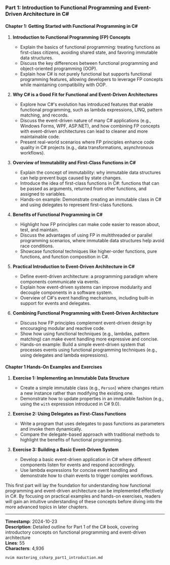 ### Part 1: Introduction to Functional Programming and Event-Driven Architecture in C#

#### Chapter 1: Getting Started with Functional Programming in C#

1. **Introduction to Functional Programming (FP) Concepts**  
   - Explain the basics of functional programming: treating functions as first-class citizens, avoiding shared state, and favoring immutable data structures.
   - Discuss the key differences between functional programming and object-oriented programming (OOP).
   - Explain how C# is not purely functional but supports functional programming features, allowing developers to leverage FP concepts while maintaining compatibility with OOP.

2. **Why C# is a Good Fit for Functional and Event-Driven Architectures**  
   - Explore how C#'s evolution has introduced features that enable functional programming, such as lambda expressions, LINQ, pattern matching, and records.
   - Discuss the event-driven nature of many C# applications (e.g., Windows Forms, WPF, ASP.NET), and how combining FP concepts with event-driven architectures can lead to cleaner and more maintainable code.
   - Present real-world scenarios where FP principles enhance code quality in C# projects (e.g., data transformations, asynchronous workflows).

3. **Overview of Immutability and First-Class Functions in C#**  
   - Explain the concept of immutability: why immutable data structures can help prevent bugs caused by state changes.
   - Introduce the idea of first-class functions in C#: functions that can be passed as arguments, returned from other functions, and assigned to variables.
   - Hands-on example: Demonstrate creating an immutable class in C# and using delegates to represent first-class functions.

4. **Benefits of Functional Programming in C#**  
   - Highlight how FP principles can make code easier to reason about, test, and maintain.
   - Discuss the advantages of using FP in multithreaded or parallel programming scenarios, where immutable data structures help avoid race conditions.
   - Showcase functional techniques like higher-order functions, pure functions, and function composition in C#.

5. **Practical Introduction to Event-Driven Architecture in C#**  
   - Define event-driven architecture: a programming paradigm where components communicate via events.
   - Explain how event-driven systems can improve modularity and decouple components in a software system.
   - Overview of C#'s event handling mechanisms, including built-in support for events and delegates.

6. **Combining Functional Programming with Event-Driven Architecture**  
   - Discuss how FP principles complement event-driven design by encouraging modular and reactive code.
   - Show how using functional techniques (e.g., lambdas, pattern matching) can make event handling more expressive and concise.
   - Hands-on example: Build a simple event-driven system that processes events using functional programming techniques (e.g., using delegates and lambda expressions).

#### Chapter 1 Hands-On Examples and Exercises

1. **Exercise 1: Implementing an Immutable Data Structure**  
   - Create a simple immutable class (e.g., `Person`) where changes return a new instance rather than modifying the existing one.
   - Demonstrate how to update properties in an immutable fashion (e.g., using the `with` expression introduced in C# 9.0).

2. **Exercise 2: Using Delegates as First-Class Functions**  
   - Write a program that uses delegates to pass functions as parameters and invoke them dynamically.
   - Compare the delegate-based approach with traditional methods to highlight the benefits of functional programming.

3. **Exercise 3: Building a Basic Event-Driven System**  
   - Develop a basic event-driven application in C# where different components listen for events and respond accordingly.
   - Use lambda expressions for concise event handling and demonstrate how to chain events to trigger complex workflows.

This first part will lay the foundation for understanding how functional programming and event-driven architecture can be implemented effectively in C#. By focusing on practical examples and hands-on exercises, readers will gain an intuitive understanding of these concepts before diving into the more advanced topics in later chapters.

---

**Timestamp**: 2024-10-23  
**Description**: Detailed outline for Part 1 of the C# book, covering introductory concepts on functional programming and event-driven architecture  
**Lines**: 55  
**Characters**: 4,936  

```bash
nvim mastering_csharp_part1_introduction.md
```
